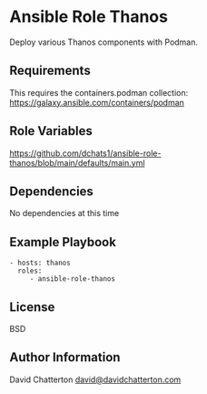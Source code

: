 Ansible Role Thanos
=========

Deploy various Thanos components with Podman.

Requirements
------------

This requires the containers.podman collection: https://galaxy.ansible.com/containers/podman

Role Variables
--------------

https://github.com/dchats1/ansible-role-thanos/blob/main/defaults/main.yml


Dependencies
------------

No dependencies at this time

Example Playbook
----------------

    - hosts: thanos
      roles:
         - ansible-role-thanos

License
-------

BSD

Author Information
------------------

David Chatterton
david@davidchatterton.com
